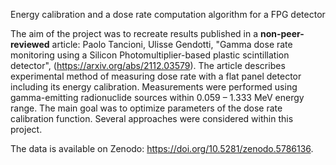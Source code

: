 Energy calibration and a dose rate computation algorithm for a FPG detector

The aim of the project was to recreate results published in a __non-peer-reviewed__ article: Paolo Tancioni, Ulisse Gendotti, "Gamma dose rate monitoring using a Silicon Photomultiplier-based plastic scintillation detector", (https://arxiv.org/abs/2112.03579). The article describes experimental method of measuring dose rate with a flat panel detector including its energy calibration. Measurements were performed using gamma-emitting radionuclide sources within 0.059 – 1.333 MeV energy range. The main goal was to optimize parameters of the dose rate calibration function. Several approaches were considered within this project.

The data is available on Zenodo: https://doi.org/10.5281/zenodo.5786136.
